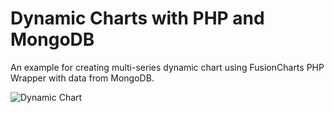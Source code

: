 Dynamic Charts with PHP and MongoDB
===
An example for creating multi-series dynamic chart using FusionCharts PHP Wrapper with data from MongoDB.

![Dynamic Chart](https://s1.postimg.org/4kjr814nof/5cf57250-ad8d-4076-8038-493e11ee5a2c.png)
